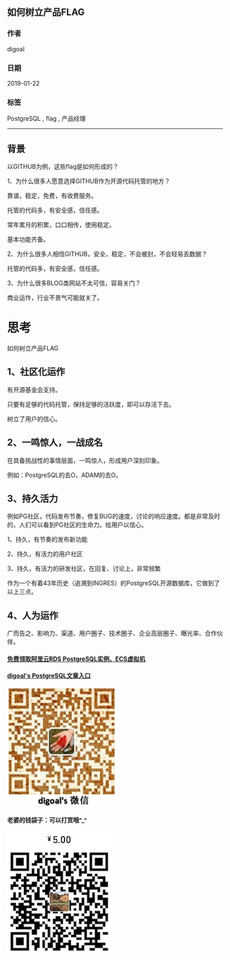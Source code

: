 ## 如何树立产品FLAG  
                                
### 作者                                
digoal                                
                                
### 日期                                
2019-01-22                                
                                
### 标签                                
PostgreSQL , flag , 产品经理    
                            
----                          
                            
## 背景            
以GITHUB为例，这些flag是如何形成的？  
  
1、为什么很多人愿意选择GITHUB作为开源代码托管的地方？  
  
靠谱，稳定，免费，有收费服务。  
  
托管的代码多，有安全感，信任感。  
  
常年累月的积累，口口相传，使用稳定。  
  
基本功能齐备。  
  
2、为什么很多人相信GITHUB，安全，稳定，不会被封，不会轻易丢数据？  
  
托管的代码多，有安全感，信任感。  
  
3、为什么很多BLOG类网站不太可信，容易关门？  
  
商业运作，行业不景气可能就关了。  
  
  
# 思考  
如何树立产品FLAG  
  
## 1、社区化运作  
有开源基金会支持。  
  
只要有足够的代码托管，保持足够的活跃度，即可以存活下去。  
  
树立了用户的信心。  
  
## 2、一鸣惊人，一战成名  
  
在具备挑战性的事情层面，一鸣惊人，形成用户深刻印象。  
  
例如：PostgreSQL的去O，ADAM的去O。    
  
## 3、持久活力  
例如PG社区，代码发布节奏，修复BUG的速度，讨论的响应速度。都是非常及时的，人们可以看到PG社区的生命力。给用户以信心。  
  
1、持久，有节奏的发布新功能  
  
2、持久，有活力的用户社区  
  
3、持久，有活力的研发社区，在回复、讨论上，非常频繁  
  
作为一个有着43年历史（追溯到INGRES）的PostgreSQL开源数据库，它做到了以上三点。  
  
## 4、人为运作  
广而告之、影响力、渠道、用户圈子、技术圈子、企业高层圈子、曝光率、合作伙伴。    
    
  
  
  
  
  
  
  
  
  
#### [免费领取阿里云RDS PostgreSQL实例、ECS虚拟机](https://free.aliyun.com/ "57258f76c37864c6e6d23383d05714ea")
  
  
#### [digoal's PostgreSQL文章入口](https://github.com/digoal/blog/blob/master/README.md "22709685feb7cab07d30f30387f0a9ae")
  
  
![digoal's weixin](../pic/digoal_weixin.jpg "f7ad92eeba24523fd47a6e1a0e691b59")
  
  
#### 老婆的钱袋子：可以打赏哦^_^  
![wife's weixin ds](../pic/wife_weixin_ds.jpg "acd5cce1a143ef1d6931b1956457bc9f")
  
